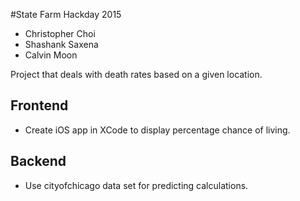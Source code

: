 #State Farm Hackday 2015
* Christopher Choi
* Shashank Saxena
* Calvin Moon

Project that deals with death rates based on a given location.

## Frontend
* Create iOS app in XCode to display percentage chance of living.

## Backend
* Use cityofchicago data set for predicting calculations.